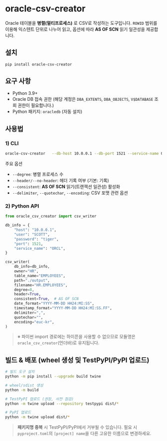 # oracle-csv-creator

Oracle 테이블을 **병렬(멀티프로세스)** 로 CSV로 작성하는 도구입니다. `ROWID` 범위를 이용해
익스텐트 단위로 나누어 읽고, 옵션에 따라 **AS OF SCN** 읽기 일관성을 제공합니다.

## 설치
```bash
pip install oracle-csv-creator
```

## 요구 사항
- Python 3.9+
- Oracle DB 접속 권한 (해당 계정은 `DBA_EXTENTS`, `DBA_OBJECTS`, `V$DATABASE` 조회 권한이 필요합니다.)
- Python 패키지: `oracledb` (자동 설치)

## 사용법

### 1) CLI
```bash
oracle-csv-creator   --db-host 10.0.0.1 --db-port 1521 --service-name ORCL   --db-user SCOTT --db-password tiger   --owner HR --table EMPLOYEES   --path ./output --filename HR.EMPLOYEES   --degree 8 --header   --date-format "YYYY-MM-DD HH24:MI:SS"   --timestamp-format "YYYY-MM-DD HH24:MI:SS.FF"   --delimiter "," --quotechar ""   --encoding euc-kr --consistent
```

주요 옵션
- `--degree`: 병렬 프로세스 수
- `--header/--no-header`: 헤더 기록 여부 (기본: 기록)
- `--consistent`: **AS OF SCN** 읽기(트랜잭션 일관성) 활성화
- `--delimiter`, `--quotechar`, `--encoding`: CSV 포맷 관련 옵션

### 2) Python API
```python
from oracle_csv_creator import csv_writer

db_info = {
    "host": "10.0.0.1",
    "user": "SCOTT",
    "password": "tiger",
    "port": 1521,
    "service_name": "ORCL",
}

csv_writer(
    db_info=db_info,
    owner="HR",
    table_name="EMPLOYEES",
    path="./output",
    filename="HR.EMPLOYEES",
    degree=8,
    header=True,
    consistent=True,  # AS OF SCN
    date_format="YYYY-MM-DD HH24:MI:SS",
    timestamp_format="YYYY-MM-DD HH24:MI:SS.FF",
    delimiter=",",
    quotechar="",
    encoding="euc-kr",
)
```

> ※ 파이썬 import 경로에는 하이픈을 사용할 수 없으므로 모듈명은 `oracle_csv_creator`(언더바)로 유지됩니다.

## 빌드 & 배포 (wheel 생성 및 TestPyPI/PyPI 업로드)

```bash
# 빌드 도구 설치
python -m pip install --upgrade build twine

# wheel/sdist 생성
python -m build

# TestPyPI 업로드 (권장, 사전 점검)
python -m twine upload --repository testpypi dist/*

# PyPI 업로드
python -m twine upload dist/*
```

> **패키지명 중복** 시 TestPyPI/PyPI에서 거부될 수 있습니다. 필요 시 `pyproject.toml`의 `[project] name`을
다른 고유한 이름으로 변경하세요.
